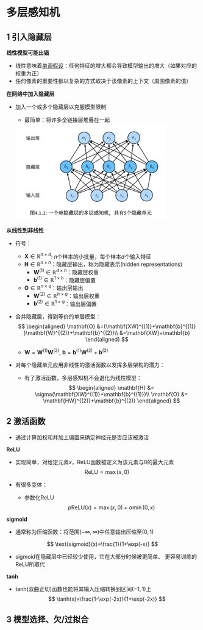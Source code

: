 # 多层感知机

## 1 引入隐藏层

**线性模型可能出错**

- 线性意味着<u>单调假设</u>：任何特征的增⼤都会导致模型输出的增⼤（如果对应的权重为正）
- 任何像素的重要性都以复杂的⽅式取决于该像素的上下⽂（周围像素的值）

**在网络中加入隐藏层**

- 加入一个或多个隐藏层以克服模型限制

	- 最简单：将许多全链接层堆叠在一起

	<img src="https://raw.githubusercontent.com/Masshiro/TyporaImages/master/20230715203142.png" style="zoom:80%;" />

**从线性到非线性**

- 符号：
  - $\mathbf{X}\in \mathbb{R}^{n\times d}$: $n$个样本的小批量，每个样本$d$个输入特征
  - $\mathbf{H}\in\mathbb{R}^{n\times h}$：隐藏层输出，称为隐藏表示(hidden representations)
    - $\mathbf{W}^{(1)}\in\mathbb{R}^{d\times h}$：隐藏层权重
    - $\mathbf{b}^{(1)}\in\mathbb{R}^{1\times h}$：隐藏层偏置
  - $\mathbf{O}\in\mathbb{R}^{n\times q}$：输出层输出
    - $\mathbf{W}^{(2)}\in\mathbb{R}^{h\times q}$：输出层权重
    - $\mathbf{b}^{(2)}\in\mathbb{R}^{1\times q}$：输出层偏置

- 合并隐藏层，得到等价的单层模型：
  $$
  \begin{aligned}
  \mathbf{O} &=(\mathbf{XW}^{(1)}+\mathbf{b}^{(1)} )\mathbf{W}^{(2)}+\mathbf{b}^{(2)}\\
  &=\mathbf{XW}+\mathbf{b}
  \end{aligned}
  $$

  - $\mathbf{W}=\mathbf{W}^{(1)}\mathbf{W}^{(2)}$, $\mathbf{b}=\mathbf{b}^{(1)}\mathbf{W}^{(2)}+\mathbf{b}^{(2)}$

- 对每个隐藏单元应用非线性的激活函数以发挥多层架构的潜力：

  - 有了激活函数，多层感知机不会退化为线性模型：
    $$
    \begin{aligned}
    \mathbf{H} &= \sigma(\mathbf{XW}^{(1)}+\mathbf{b}^{(1)})\\
    \mathbf{O} &= \mathbf{HW}^{(2)}+\mathbf{b}^{(2)}
    \end{aligned}
    $$

## 2 激活函数

- 通过计算加权和并加上偏置来确定神经元是否应该被激活

**ReLU**

- 实现简单，对给定元素$x$，ReLU函数被定义为该元素与$0$的最大元素
  $$
  \text{ReLU}=\max(x,0)
  $$

- 有很多变体：

  - 参数化ReLU
    $$
    p\text{ReLU}(x)=\max(x,0)+\alpha \min(0,x)
    $$

**sigmoid**

- 通常称为压缩函数：将范围$(-\infty,\infty)$中任意输出压缩至$(0,1)$

$$
\text{sigmoid}(x)=\frac{1}{1+\exp(-x)}
$$

- sigmoid在隐藏层中已经较少使⽤，它在⼤部分时候被更简单、 更容易训练的ReLU所取代

**tanh**

- tanh(双曲正切)函数也能将其输⼊压缩转换到区间$(-1,1)$上
  $$
  \tanh(x)=\frac{1-\exp(-2x)}{1+\exp(-2x)}
  $$

## 3 模型选择、欠/过拟合

